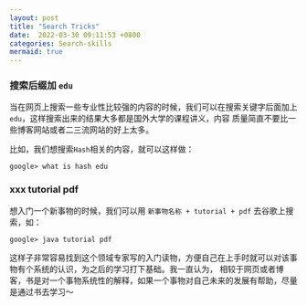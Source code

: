 ```yaml
---
layout: post
title: "Search Tricks"
date:  2022-03-30 09:11:53 +0800
categories: Search-skills
mermaid: true
---
```


### 搜索后缀加 `edu`
当在网页上搜索一些专业性比较强的内容的时候，我们可以在搜索关键字后面加上`edu`，这样搜索出来的结果大多都是国外大学的课程讲义，内容
质量简直不要比一些博客网站或者二三流网站的好上太多。

比如，我们想搜索`Hash`相关的内容，就可以这样做：
```
google> what is hash edu
```

### xxx tutorial pdf
想入门一个新事物的时候，我们可以用 `新事物名称 + tutorial + pdf` 去谷歌上搜索，如：
```
google> java tutorial pdf
```

这样子非常容易找到这个领域专家写的入门读物，方便自己在上手时就可以对该事物有个系统的认识，为之后的学习打下基础。我一直认为，
相较于网页或者博客，书是对一个事物系统性的解释，如果一个事物对自己未来的发展有帮助，尽量是通过书去学习～
